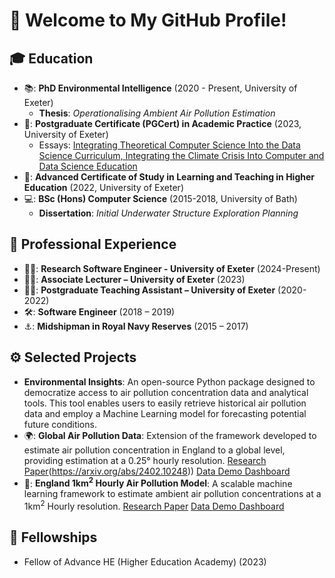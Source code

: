 # 👋 Welcome to My GitHub Profile!

## 🎓 Education
- 📚: **PhD Environmental Intelligence** (2020 - Present, University of Exeter)  
  - **Thesis**: _Operationalising Ambient Air Pollution Estimation_
- 📗: **Postgraduate Certificate (PGCert) in Academic Practice** (2023, University of Exeter)
  - Essays: [Integrating Theoretical Computer Science Into the Data Science Curriculum, Integrating the Climate Crisis Into Computer and Data Science Education](https://liamberrisford.info/my-work/pgcert-in-academic-practice-essays/)
- 📕: **Advanced Certificate of Study in Learning and Teaching in Higher Education** (2022, University of Exeter)
- 💻: **BSc (Hons) Computer Science** (2015-2018, University of Bath)
  - **Dissertation**: _Initial Underwater Structure Exploration Planning_

## 💼 Professional Experience
- 👨‍💻: **Research Software Engineer - University of Exeter** (2024-Present)
- 👨‍🏫: **Associate Lecturer – University of Exeter** (2023)
- 👨‍🎓: **Postgraduate Teaching Assistant – University of Exeter** (2020-2022)
- 🛠️: **Software Engineer** (2018 – 2019)
- ⚓: **Midshipman in Royal Navy Reserves** (2015 – 2017)

## ⚙️ Selected Projects
- **Environmental Insights**: An open-source Python package designed to democratize access to air pollution concentration data and analytical tools. This tool enables users to easily retrieve historical air pollution data and employ a Machine Learning model for forecasting potential future conditions.
- 🌍: **Global Air Pollution Data**: Extension of the framework developed to estimate air pollution concentration in England to a global level, providing estimation at a 0.25&deg; hourly resolution. [Research Paper](https://arxiv.org/abs/2401.08735)(https://arxiv.org/abs/2402.10248)) [Data Demo Dashboard](https://berrli.github.io/Global-Ambient-air-Pollution-Model-Dashboard/global_AIUK_2024_air_pollution_demo.html)
- 🏴󠁧󠁢󠁥󠁮󠁧󠁿: **England 1km<sup>2</sup> Hourly Air Pollution Model**: A scalable machine learning framework to estimate ambient air pollution concentrations at a 1km<sup>2</sup> Hourly resolution.
[Research Paper](https://arxiv.org/abs/2401.08735) [Data Demo Dashboard](https://berrli.github.io/England-Ambient-air-Pollution-Model-Dashboard/england_AIUK_2024_air_pollution_demo.html)

## 🏅 Fellowships
- Fellow of Advance HE (Higher Education Academy) (2023)
